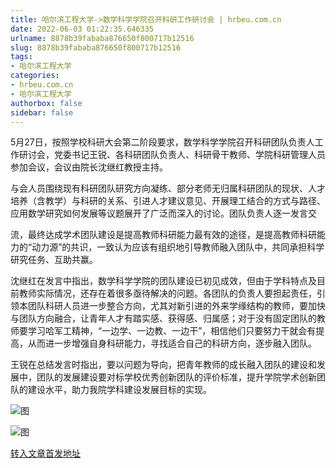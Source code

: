 ```yaml
---
title: 哈尔滨工程大学->数学科学学院召开科研工作研讨会 | hrbeu.com.cn
date: 2022-06-03 01:22:35.646335
urlname: 8878b39fababa876650f800717b12516
slug: 8878b39fababa876650f800717b12516
tags: 
- 哈尔滨工程大学
categories:
- hrbeu.com.cn
- 哈尔滨工程大学
authorbox: false
sidebar: false
---
```

5月27日，按照学校科研大会第二阶段要求，数学科学学院召开科研团队负责人工作研讨会，党委书记王锐、各科研团队负责人、科研骨干教师、学院科研管理人员参加会议，会议由院长沈继红教授主持。

与会人员围绕现有科研团队研究方向凝练、部分老师无归属科研团队的现状、人才培养（含教学）与科研的关系、引进人才建议意见、开展理工结合的方式与路径、应用数学研究如何发展等议题展开了广泛而深入的讨论。团队负责人逐一发言交
<!--more-->
流，最终达成学术团队建设是提高教师科研能力最有效的途径，是提高教师科研能力的“动力源”的共识，一致认为应该有组织地引导教师融入团队中，共同承担科学研究任务、互助共赢。

沈继红在发言中指出，数学科学学院的团队建设已初见成效，但由于学科特点及目前教师实际情况，还存在着很多亟待解决的问题。各团队的负责人要担起责任，引领本团队科研人员进一步整合方向，尤其对新引进的外来学缘结构的教师，要加快与团队方向融合，让青年人才有踏实感、获得感、归属感；对于没有固定团队的教师要学习哈军工精神，“一边学、一边教、一边干”，相信他们只要努力干就会有提高，从而进一步增强自身科研能力，寻找适合自己的科研方向，逐步融入团队。

王锐在总结发言时指出，要以问题为导向，把青年教师的成长融入团队的建设和发展中，团队的发展建设要对标学校优秀创新团队的评价标准，提升学院学术创新团队的建设水平，助力我院学科建设发展目标的实现。

![图](http://gongxue.cn/__local/6/07/BE/776ABAFDE94900EB02B06A4EE0E_3EB1D7AF_14DCE.jpg)

![图](http://gongxue.cn/__local/B/72/98/A45889C875FC88836CA83D07946_D9CFADDD_E605.jpg)

[转入文章首发地址](http://gongxue.cn/info/1015/71163.htm)